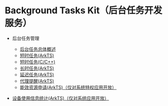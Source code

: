 # Background Tasks Kit（后台任务开发服务）<!--background-task-kit-->

<!--Del-->
- 后台任务管理<!--DelEnd-->

  - [后台任务总体概述](background-task-overview.md)
  - [短时任务(ArkTS)](transient-task.md)
  - [短时任务(C/C++)](native-transient-task.md)
  - [长时任务(ArkTS)](continuous-task.md)
  - [延迟任务(ArkTS)](work-scheduler.md)
  - [代理提醒(ArkTS)](agent-powered-reminder.md)
  <!--Del-->
  - [能效资源申请(ArkTS)（仅对系统特权应用开放）](efficiency-resource-request.md)
  <!--DelEnd-->
<!--Del-->
- [设备使用信息统计(ArkTS)（仅对系统应用开放）](../device-usage-statistics/Readme-CN.md)
<!--DelEnd-->
